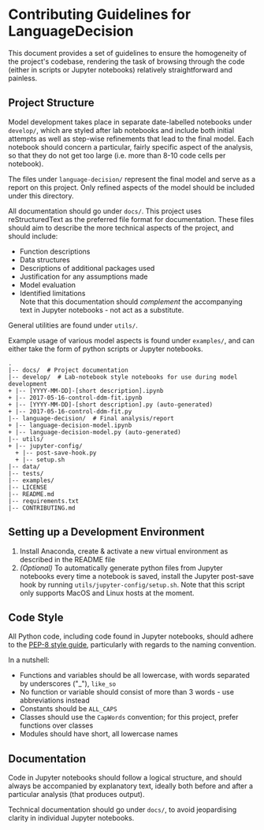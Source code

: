 # Contributing Guidelines for LanguageDecision

This document provides a set of guidelines to ensure the homogeneity of the project's codebase,
rendering the task of browsing through the code (either in scripts or Jupyter notebooks) relatively
straightforward and painless.

## Project Structure
Model development takes place in separate date-labelled notebooks under `develop/`, which are styled after 
lab notebooks and include both initial attempts as well as step-wise refinements that lead to the final model.
Each notebook should concern a particular, fairly specific aspect of the analysis, so that they do not get too
large (i.e. more than 8-10 code cells per notebook).

The files under `language-decision/` represent the final model and serve as a report on this project. Only refined
aspects of the model should be included under this directory.

All documentation should go under `docs/`. This project uses reStructuredText as the preferred file format for 
documentation. These files should aim to describe the more technical aspects of the project, and should include:  
- Function descriptions  
- Data structures  
- Descriptions of additional packages used  
- Justification for any assumptions made  
- Model evaluation  
- Identified limitations  
Note that this documentation should *complement* the accompanying text in Jupyter notebooks - not act as a substitute.

General utilities are found under `utils/`. 

Example usage of various model aspects is found under `examples/`, and can either take the form of python scripts or
Jupyter notebooks.

    .  
    |-- docs/  # Project documentation  
    |-- develop/  # Lab-notebook style notebooks for use during model development  
    + |-- [YYYY-MM-DD]-[short description].ipynb  
    + |-- 2017-05-16-control-ddm-fit.ipynb  
    + |-- [YYYY-MM-DD]-[short description].py (auto-generated)  
    + |-- 2017-05-16-control-ddm-fit.py  
    |-- language-decision/  # Final analysis/report  
    + |-- language-decision-model.ipynb  
    + |-- language-decision-model.py (auto-generated)  
    |-- utils/  
    + |-- jupyter-config/  
      + |-- post-save-hook.py  
      + |-- setup.sh  
    |-- data/  
    |-- tests/  
    |-- examples/  
    |-- LICENSE  
    |-- README.md  
    |-- requirements.txt  
    |-- CONTRIBUTING.md  


## Setting up a Development Environment
1. Install Anaconda, create & activate a new virtual environment as described in the README file
2. *(Optional)* To automatically generate python files from Jupyter notebooks every time a notebook is saved,
install the Jupyter post-save hook by running `utils/jupyter-config/setup.sh`. Note that this script only supports
MacOS and Linux hosts at the moment.

## Code Style
All Python code, including code found in Jupyter notebooks, should adhere to the [PEP-8 style guide](https://www.python.org/dev/peps/pep-0008/),
particularly with regards to the naming convention. 

In a nutshell:
- Functions and variables should be all lowercase, with words separated by underscores ("_"), `like_so`  
- No function or variable should consist of more than 3 words - use abbreviations instead  
- Constants should be `ALL_CAPS`  
- Classes should use the `CapWords` convention; for this project, prefer functions over classes  
- Modules should have short, all lowercase names  

## Documentation
Code in Jupyter notebooks should follow a logical structure, and should always be accompanied by explanatory text, 
ideally both before and after a particular analysis (that produces output).

Technical documentation should go under `docs/`, to avoid jeopardising clarity in individual Jupyter notebooks.

